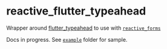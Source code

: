 # reactive_flutter_typeahead

Wrapper around [flutter_typeahead](https://pub.dev/packages/flutter_typeahead) to use with [`reactive_forms`](https://pub.dev/packages/reactive_forms)

Docs in progress. See [`example`](https://github.com/artflutter/reactive_forms_widgets/tree/master/packages/reactive_flutter_typeahead/example) folder for sample.